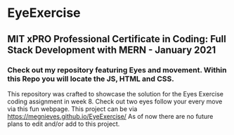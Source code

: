 # EyeExercise
## MIT xPRO Professional Certificate in Coding: Full Stack Development with MERN - January 2021
### Check out my repository featuring Eyes and movement. Within this Repo you will locate the JS, HTML and CSS. 



This repository was crafted to showcase the solution for the Eyes Exercise coding assignment in week 8. Check out two eyes follow your every move via this fun webpage. This project can be via https://megnieves.github.io/EyeExercise/ As of now there are no future plans to edit and/or add to this project. 

